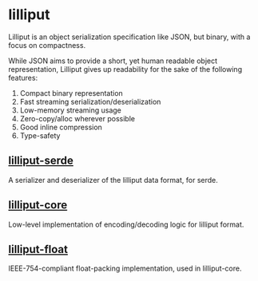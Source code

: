 # lilliput

Lilliput is an object serialization specification like JSON, but binary, with a focus on compactness.

While JSON aims to provide a short, yet human readable object representation, Lilliput gives up readability for the sake of the following features:

1. Compact binary representation
2. Fast streaming serialization/deserialization
3. Low-memory streaming usage
4. Zero-copy/alloc wherever possible
5. Good inline compression
6. Type-safety

## [lilliput-serde](./lilliput-serde)

A serializer and deserializer of the lilliput data format, for serde.

## [lilliput-core](./lilliput-core)

Low-level implementation of encoding/decoding logic for lilliput format.

## [lilliput-float](./lilliput-float)

IEEE-754-compliant float-packing implementation, used in lilliput-core.
